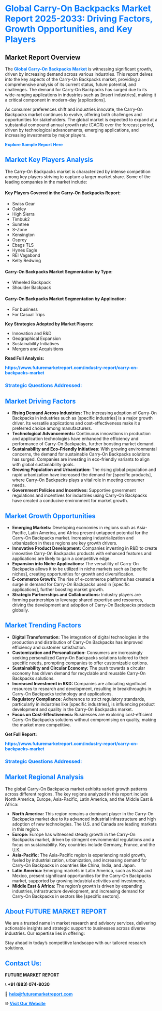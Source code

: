 <h1 style="color: #007BFF;">Global Carry-On Backpacks Market Report 2025-2033: Driving Factors, Growth Opportunities, and Key Players</h1>

<section id="overview">
<h2>Market Report Overview</h2>
<p>The <a href="https://www.futuremarketreport.com/industry-report/carry-on-backpacks-market" style="color: #007BFF; text-decoration: none;"><strong>Global Carry-On Backpacks Market</strong></a> is witnessing significant growth, driven by increasing demand across various industries. This report delves into the key aspects of the Carry-On Backpacks market, providing a comprehensive analysis of its current status, future potential, and challenges. The demand for Carry-On Backpacks has surged due to its wide-ranging applications in industries such as [insert industries], making it a critical component in modern-day [applications].</p>
<p>As consumer preferences shift and industries innovate, the Carry-On Backpacks market continues to evolve, offering both challenges and opportunities for stakeholders. The global market is expected to expand at a substantial compound annual growth rate (CAGR) over the forecast period, driven by technological advancements, emerging applications, and increasing investments by major players.</p>
</section>

<section id="overview">
<p><a href="https://www.futuremarketreport.com/request-sample/reportId=47717" style="color: #007BFF; text-decoration: none;"><strong>Explore Sample Report Here</strong></a></p>
</section>

<section id="key-players">
<h2 style="color: #007BFF;">Market Key Players Analysis</h2>
<p>The Carry-On Backpacks market is characterized by intense competition among key players striving to capture a larger market share. Some of the leading companies in the market include:</p>
<h4>Key Players Covered in the Carry-On Backpacks Report:</h4>
<ul><li>Swiss Gear</li><li>Oakley</li><li>High Sierra</li><li>Timbuk2</li><li>Sumtree</li><li>S-Zone</li><li>Kensington</li><li>Osprey</li><li>Ebags TLS</li><li>Hynes Eagle</li><li>REI Vagabond</li><li>Kelty Redwing</li></ul>
<h4>Carry-On Backpacks Market Segmentation by Type:</h4>
<ul><li>Wheeled Backpack</li><li>Shoulder Backpack</li></ul>

<h4>Carry-On Backpacks Market Segmentation by Application:</h4>
<ul><li>For business</li><li>For Casual Trips</li></ul>
<p><strong>Key Strategies Adopted by Market Players:</strong></p>
<ul>
<li>Innovation and R&D</li>
<li>Geographical Expansion</li>
<li>Sustainability Initiatives</li>
<li>Mergers and Acquisitions</li>
</ul>
</section>

<section>
<p><strong>Read Full Analysis: </strong></p><a href="https://www.futuremarketreport.com/industry-report/carry-on-backpacks-market" style="color: #007BFF; text-decoration: none;"><strong>https://www.futuremarketreport.com/industry-report/carry-on-backpacks-market</strong></a>
<h3 style="color: #007BFF;">Strategic Questions Addressed:</h3>
</section>

<section id="driving-factors">
<h2 style="color: #007BFF;">Market Driving Factors</h2>
<ul>
<li><strong>Rising Demand Across Industries:</strong> The increasing adoption of Carry-On Backpacks in industries such as [specific industries] is a major growth driver. Its versatile applications and cost-effectiveness make it a preferred choice among manufacturers.</li>
<li><strong>Technological Advancements:</strong> Continuous innovations in production and application technologies have enhanced the efficiency and performance of Carry-On Backpacks, further boosting market demand.</li>
<li><strong>Sustainability and Eco-Friendly Initiatives:</strong> With growing environmental concerns, the demand for sustainable Carry-On Backpacks solutions has surged. Companies are investing in eco-friendly variants to align with global sustainability goals.</li>
<li><strong>Growing Population and Urbanization:</strong> The rising global population and rapid urbanization have increased the demand for [specific products], where Carry-On Backpacks plays a vital role in meeting consumer needs.</li>
<li><strong>Government Policies and Incentives:</strong> Supportive government regulations and incentives for industries using Carry-On Backpacks have created a conducive environment for market growth.</li>
</ul>
</section>

<section id="growth-opportunities">
<h2 style="color: #007BFF;">Market Growth Opportunities</h2>
<ul>
<li><strong>Emerging Markets:</strong> Developing economies in regions such as Asia-Pacific, Latin America, and Africa present untapped potential for the Carry-On Backpacks market. Increasing industrialization and urbanization in these regions are key growth drivers.</li>
<li><strong>Innovative Product Development:</strong> Companies investing in R&D to create innovative Carry-On Backpacks products with enhanced features and applications are likely to gain a competitive edge.</li>
<li><strong>Expansion into Niche Applications:</strong> The versatility of Carry-On Backpacks allows it to be utilized in niche markets such as [specific niches], creating opportunities for growth and diversification.</li>
<li><strong>E-commerce Growth:</strong> The rise of e-commerce platforms has created a surge in demand for Carry-On Backpacks used in [specific applications], further boosting market growth.</li>
<li><strong>Strategic Partnerships and Collaborations:</strong> Industry players are forming partnerships to leverage shared expertise and resources, driving the development and adoption of Carry-On Backpacks products globally.</li>
</ul>
</section>

<section id="trending-factors">
<h2 style="color: #007BFF;">Market Trending Factors</h2>
<ul>
<li><strong>Digital Transformation:</strong> The integration of digital technologies in the production and distribution of Carry-On Backpacks has improved efficiency and customer satisfaction.</li>
<li><strong>Customization and Personalization:</strong> Consumers are increasingly seeking personalized Carry-On Backpacks solutions tailored to their specific needs, prompting companies to offer customizable options.</li>
<li><strong>Sustainability and Circular Economy:</strong> The push towards a circular economy has driven demand for recyclable and reusable Carry-On Backpacks solutions.</li>
<li><strong>Increased Investment in R&D:</strong> Companies are allocating significant resources to research and development, resulting in breakthroughs in Carry-On Backpacks technology and applications.</li>
<li><strong>Regulatory Compliance:</strong> Adherence to strict regulatory standards, particularly in industries like [specific industries], is influencing product development and quality in the Carry-On Backpacks market.</li>
<li><strong>Focus on Cost-Effectiveness:</strong> Businesses are exploring cost-efficient Carry-On Backpacks solutions without compromising on quality, making the market more competitive.</li>
</ul>
</section>

<section>
<p><strong>Get Full Report: </strong></p><a href="https://www.futuremarketreport.com/industry-report/carry-on-backpacks-market" style="color: #007BFF; text-decoration: none;"><strong>https://www.futuremarketreport.com/industry-report/carry-on-backpacks-market</strong></a>
<h3 style="color: #007BFF;">Strategic Questions Addressed:</h3>
</section>


<section id="regional-analysis">
<h2 style="color: #007BFF;">Market Regional Analysis</h2>
<p>The global Carry-On Backpacks market exhibits varied growth patterns across different regions. The key regions analyzed in this report include North America, Europe, Asia-Pacific, Latin America, and the Middle East & Africa:</p>
<ul>
<li><strong>North America:</strong> This region remains a dominant player in the Carry-On Backpacks market due to its advanced industrial infrastructure and high adoption of new technologies. The U.S. and Canada are leading markets in this region.</li>
<li><strong>Europe:</strong> Europe has witnessed steady growth in the Carry-On Backpacks market, driven by stringent environmental regulations and a focus on sustainability. Key countries include Germany, France, and the U.K.</li>
<li><strong>Asia-Pacific:</strong> The Asia-Pacific region is experiencing rapid growth, fueled by industrialization, urbanization, and increasing demand for Carry-On Backpacks in countries like China, India, and Japan.</li>
<li><strong>Latin America:</strong> Emerging markets in Latin America, such as Brazil and Mexico, present significant opportunities for the Carry-On Backpacks market, supported by growing industrial activities and investments.</li>
<li><strong>Middle East & Africa:</strong> The region’s growth is driven by expanding industries, infrastructure development, and increasing demand for Carry-On Backpacks in sectors like [specific sectors].</li>
</ul>
</section>

<footer>
<h2 style="color: #007BFF;">About FUTURE MARKET REPORT</h2>
<p>We are a trusted name in market research and advisory services, delivering actionable insights and strategic support to businesses across diverse industries. Our expertise lies in offering:</p>

<p>Stay ahead in today’s competitive landscape with our tailored research solutions.</p>

<h2 style="color: #007BFF;">Contact Us:</h2>
<p><strong>FUTURE MARKET REPORT</strong></p>
<p>📞 <strong>+91 (883) 074-8030</strong></p>
<p>📧 <strong><a href="mailto:help@futuremarketreport.com" style="color: #007BFF;">help@futuremarketreport.com</a></strong></p>
<p>🌐 <strong><a href="https://www.futuremarketreport.com/" style="color: #007BFF;">Visit Our Website</a></strong></p>
</footer>
